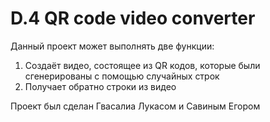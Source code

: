 # D.4 QR code video converter

Данный проект может выполнять две функции:
1) Создаёт видео, состоящее из QR кодов, которые были сгенерированы с помощью случайных строк
2) Получает обратно строки из видео

Проект был сделан Гвасалиа Лукасом и Савиным Егором
